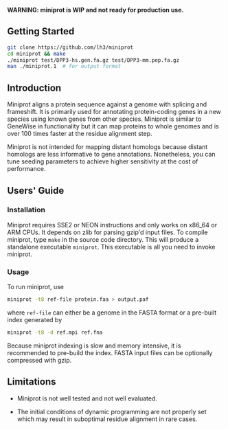 **WARNING: miniprot is WIP and not ready for production use.**

## Getting Started
```sh
git clone https://github.com/lh3/miniprot
cd miniprot && make
./miniprot test/DPP3-hs.gen.fa.gz test/DPP3-mm.pep.fa.gz
man ./miniprot.1  # for output format
```

## Introduction

Miniprot aligns a protein sequence against a genome with splicing and
frameshift. It is primarily used for annotating protein-coding genes in a new
species using known genes from other species. Miniprot is similar to GeneWise
in functionality but it can map proteins to whole genomes and is over 100 times
faster at the residue alignment step.

Miniprot is not intended for mapping distant homologs because distant homologs
are less informative to gene annotations. Nonetheless, you can tune seeding
parameters to achieve higher sensitivity at the cost of performance.

## Users' Guide

### Installation

Miniprot requires SSE2 or NEON instructions and only works on x86\_64 or ARM
CPUs. It depends on zlib for parsing gzip'd input files. To compile miniprot,
type `make` in the source code directory. This will produce a standalone
executable `miniprot`. This executable is all you need to invoke miniprot.

### Usage

To run miniprot, use
```sh
miniprot -t8 ref-file protein.faa > output.paf
```
where `ref-file` can either be a genome in the FASTA format or a pre-built
index generated by
```sh
miniprot -t8 -d ref.mpi ref.fna
```
Because miniprot indexing is slow and memory intensive, it is recommended to
pre-build the index. FASTA input files can be optionally compressed with gzip.

## Limitations

* Miniprot is not well tested and not well evaluated.

* The initial conditions of dynamic programming are not properly set which may
  result in suboptimal residue alignment in rare cases.
